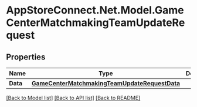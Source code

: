 # AppStoreConnect.Net.Model.GameCenterMatchmakingTeamUpdateRequest

## Properties

Name | Type | Description | Notes
------------ | ------------- | ------------- | -------------
**Data** | [**GameCenterMatchmakingTeamUpdateRequestData**](GameCenterMatchmakingTeamUpdateRequestData.md) |  | 

[[Back to Model list]](../README.md#documentation-for-models) [[Back to API list]](../README.md#documentation-for-api-endpoints) [[Back to README]](../README.md)

